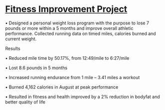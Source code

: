 # [Fitness Improvement Project](https://edepaz101.github.io/Eduardo_Portfolio_Projects/) 
• Designed a personal weight loss program with the purpose to lose 7 pounds or more within a 5 months and improve overall athletic performance. 
 Collected running data on timed miles, calories burned and current weight.

Results

• Reduced mile time by 50.17%, from 12:49/mile to 6:27/mile

• Lost 8.6 pounds in 5 months 

• Increased running endurance from 1 mile – 3.41 miles a
workout 

• Burned 4,162 calories in August at peak performance

• Resulted in fitness and health improved by a 2% reduction in bodyfat and better quality of life

